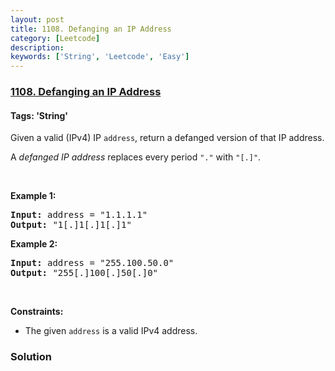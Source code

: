 ```yaml
---
layout: post
title: 1108. Defanging an IP Address
category: [Leetcode]
description: 
keywords: ['String', 'Leetcode', 'Easy']
---
```

### [1108. Defanging an IP Address](https://leetcode.com/problems/defanging-an-ip-address)

#### Tags: 'String'

<div class="content__u3I1 question-content__JfgR"><div><p>Given a valid (IPv4) IP <code>address</code>, return a defanged version of that IP address.</p>
<p>A <em>defanged IP address</em> replaces every period <code>"."</code> with <code>"[.]"</code>.</p>
<p> </p>
<p><strong>Example 1:</strong></p>
<pre><strong>Input:</strong> address = "1.1.1.1"
<strong>Output:</strong> "1[.]1[.]1[.]1"
</pre><p><strong>Example 2:</strong></p>
<pre><strong>Input:</strong> address = "255.100.50.0"
<strong>Output:</strong> "255[.]100[.]50[.]0"
</pre>
<p> </p>
<p><strong>Constraints:</strong></p>
<ul>
<li>The given <code>address</code> is a valid IPv4 address.</li>
</ul></div></div>

### Solution
